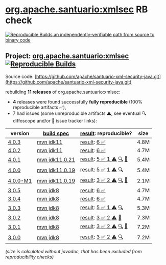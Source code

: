 [org.apache.santuario:xmlsec](https://central.sonatype.com/artifact/org.apache.santuario/xmlsec/versions) RB check
=======

[![Reproducible Builds](https://reproducible-builds.org/images/logos/rb.svg) an independently-verifiable path from source to binary code](https://reproducible-builds.org/)

## Project: [org.apache.santuario:xmlsec](https://central.sonatype.com/artifact/org.apache.santuario/xmlsec/versions) [![Reproducible Builds](https://img.shields.io/endpoint?url=https://raw.githubusercontent.com/jvm-repo-rebuild/reproducible-central/master/content/org/apache/santuario/xmlsec/badge.json)](https://github.com/jvm-repo-rebuild/reproducible-central/blob/master/content/org/apache/santuario/xmlsec/README.md)

Source code: [https://github.com/apache/santuario-xml-security-java.git](https://github.com/apache/santuario-xml-security-java.git)

rebuilding **11 releases** of org.apache.santuario:xmlsec:
- **4** releases were found successfully **fully reproducible** (100% reproducible artifacts :white_check_mark:),
- 7 had issues (some unreproducible artifacts :warning:, see eventual :mag: diffoscope and/or :memo: issue tracker links):

| version | [build spec](/BUILDSPEC.md) | [result](https://reproducible-builds.org/docs/jvm/): reproducible? | size |
| -- | --------- | ------ | -- |
| [4.0.3](https://central.sonatype.com/artifact/org.apache.santuario/xmlsec/4.0.3/pom) | [mvn jdk11](xmlsec-4.0.3.buildspec) | [result](xmlsec-4.0.3.buildinfo): [6 :white_check_mark: ](xmlsec-4.0.3.buildcompare) | 4.8M |
| [4.0.2](https://central.sonatype.com/artifact/org.apache.santuario/xmlsec/4.0.2/pom) | [mvn jdk11](xmlsec-4.0.2.buildspec) | [result](xmlsec-4.0.2.buildinfo): [6 :white_check_mark: ](xmlsec-4.0.2.buildcompare) | 4.7M |
| [4.0.1](https://central.sonatype.com/artifact/org.apache.santuario/xmlsec/4.0.1/pom) | [mvn jdk11.0.21](xmlsec-4.0.1.buildspec) | [result](xmlsec-4.0.1.buildinfo): [5 :white_check_mark:  1 :warning:](xmlsec-4.0.1.buildcompare) [:mag:](xmlsec-4.0.1.diffoscope) [:memo:](https://github.com/apache/santuario-xml-security-java/pull/248) | 5.4M |
| [4.0.0](https://central.sonatype.com/artifact/org.apache.santuario/xmlsec/4.0.0/pom) | [mvn jdk11.0.19](xmlsec-4.0.0.buildspec) | [result](xmlsec-4.0.0.buildinfo): [5 :white_check_mark:  1 :warning:](xmlsec-4.0.0.buildcompare) [:mag:](xmlsec-4.0.0.diffoscope) | 5.4M |
| [4.0.0-M1](https://central.sonatype.com/artifact/org.apache.santuario/xmlsec/4.0.0-M1/pom) | [mvn jdk11.0.19](xmlsec-4.0.0-M1.buildspec) | [result](xmlsec-4.0.0-M1.buildinfo): [3 :white_check_mark:  2 :warning:](xmlsec-4.0.0-M1.buildcompare) [:mag:](xmlsec-4.0.0-M1.diffoscope) [:memo:](https://github.com/apache/santuario-xml-security-java/pull/77) | 2.1M |
| [3.0.5](https://central.sonatype.com/artifact/org.apache.santuario/xmlsec/3.0.5/pom) | [mvn jdk8](xmlsec-3.0.5.buildspec) | [result](xmlsec-3.0.5.buildinfo): [6 :white_check_mark: ](xmlsec-3.0.5.buildcompare) | 4.7M |
| [3.0.4](https://central.sonatype.com/artifact/org.apache.santuario/xmlsec/3.0.4/pom) | [mvn jdk8](xmlsec-3.0.4.buildspec) | [result](xmlsec-3.0.4.buildinfo): [6 :white_check_mark: ](xmlsec-3.0.4.buildcompare) | 4.7M |
| [3.0.3](https://central.sonatype.com/artifact/org.apache.santuario/xmlsec/3.0.3/pom) | [mvn jdk8](xmlsec-3.0.3.buildspec) | [result](xmlsec-3.0.3.buildinfo): [5 :white_check_mark:  1 :warning:](xmlsec-3.0.3.buildcompare) [:mag:](xmlsec-3.0.3.diffoscope) | 5.3M |
| [3.0.2](https://central.sonatype.com/artifact/org.apache.santuario/xmlsec/3.0.2/pom) | [mvn jdk8](xmlsec-3.0.2.buildspec) | [result](xmlsec-3.0.2.buildinfo): [3 :white_check_mark:  2 :warning:](xmlsec-3.0.2.buildcompare) [:memo:](https://github.com/apache/santuario-xml-security-java/pull/77) | 7.3M |
| [3.0.1](https://central.sonatype.com/artifact/org.apache.santuario/xmlsec/3.0.1/pom) | [mvn jdk8](xmlsec-3.0.1.buildspec) | [result](xmlsec-3.0.1.buildinfo): [3 :white_check_mark:  2 :warning:](xmlsec-3.0.1.buildcompare) [:mag:](xmlsec-3.0.1.diffoscope) [:memo:](https://github.com/apache/santuario-xml-security-java/pull/77) | 7.2M |
| [3.0.0](https://central.sonatype.com/artifact/org.apache.santuario/xmlsec/3.0.0/pom) | [mvn jdk8](xmlsec-3.0.0.buildspec) | [result](xmlsec-3.0.0.buildinfo): [3 :white_check_mark:  2 :warning:](xmlsec-3.0.0.buildcompare) [:mag:](xmlsec-3.0.0.diffoscope) | 7.2M |

<i>(size is calculated without javadoc, that has been excluded from reproducibility checks)</i>
